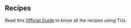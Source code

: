 
## Recipes

Read this [Official Guide](https://docs.median-xl.com/doc/items/cube) to know all the recipes using TUs